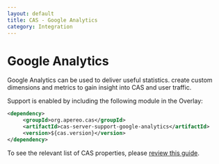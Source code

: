 ```yaml
---
layout: default
title: CAS - Google Analytics
category: Integration
---
```


# Google Analytics

Google Analytics can be used to deliver useful statistics. create custom dimensions and metrics to gain
insight into CAS and user traffic.


Support is enabled by including the following module in the Overlay:

```xml
<dependency>
     <groupId>org.apereo.cas</groupId>
     <artifactId>cas-server-support-google-analytics</artifactId>
     <version>${cas.version}</version>
</dependency>
```

To see the relevant list of CAS properties, please [review this guide](../configuration/Configuration-Properties.html#google-analytics-integration).
